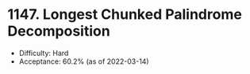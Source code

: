 # 1147. Longest Chunked Palindrome Decomposition
- Difficulty: Hard
- Acceptance: 60.2% (as of 2022-03-14)
